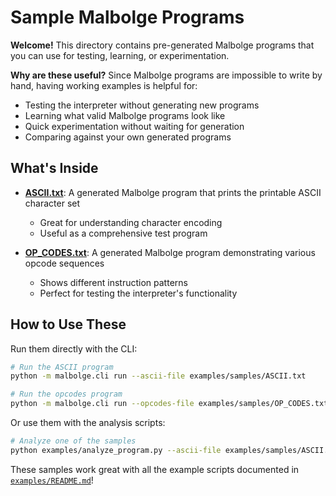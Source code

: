 # Sample Malbolge Programs

**Welcome!** This directory contains pre-generated Malbolge programs that you can use for testing, learning, or experimentation.

**Why are these useful?** Since Malbolge programs are impossible to write by hand, having working examples is helpful for:

- Testing the interpreter without generating new programs
- Learning what valid Malbolge programs look like
- Quick experimentation without waiting for generation
- Comparing against your own generated programs

## What's Inside

- **[ASCII.txt](./ASCII.txt)**: A generated Malbolge program that prints the printable ASCII character set

  - Great for understanding character encoding
  - Useful as a comprehensive test program

- **[OP_CODES.txt](./OP_CODES.txt)**: A generated Malbolge program demonstrating various opcode sequences

  - Shows different instruction patterns
  - Perfect for testing the interpreter's functionality

## How to Use These

Run them directly with the CLI:

```bash
# Run the ASCII program
python -m malbolge.cli run --ascii-file examples/samples/ASCII.txt

# Run the opcodes program
python -m malbolge.cli run --opcodes-file examples/samples/OP_CODES.txt
```

Or use them with the analysis scripts:

```bash
# Analyze one of the samples
python examples/analyze_program.py --ascii-file examples/samples/ASCII.txt
```

These samples work great with all the example scripts documented in [`examples/README.md`](../README.md)!
